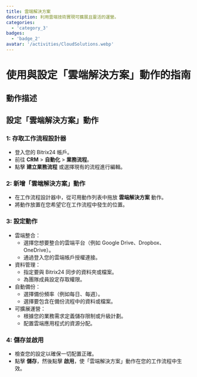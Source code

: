 ```yaml
---
title: 雲端解決方案
description: 利用雲端技術實現可擴展且靈活的運營。
categories: 
  - 'category_3'
badges: 
  - 'badge_2'
avatar: '/activities/CloudSolutions.webp'
---
```

# 使用與設定「雲端解決方案」動作的指南

## 動作描述

## **設定「雲端解決方案」動作**

### 1: 存取工作流程設計器
- 登入您的 Bitrix24 帳戶。
- 前往 **CRM** > **自動化** > **業務流程**。
- 點擊 **建立業務流程** 或選擇現有的流程進行編輯。

### 2: 新增「雲端解決方案」動作
- 在工作流程設計器中，從可用動作列表中拖放 **雲端解決方案** 動作。
- 將動作放置在您希望它在工作流程中發生的位置。

### 3: 設定動作
- 雲端整合：
  - 選擇您想要整合的雲端平台（例如 Google Drive、Dropbox、OneDrive）。
  - 通過登入您的雲端帳戶授權連接。
- 資料管理：
  - 指定要與 Bitrix24 同步的資料夾或檔案。
  - 為團隊成員設定存取權限。
- 自動備份：
  - 選擇備份頻率（例如每日、每週）。
  - 選擇要包含在備份流程中的資料或檔案。
- 可擴展運營：
  - 根據您的業務需求定義儲存限制或升級計劃。
  - 配置雲端應用程式的資源分配。

### 4: 儲存並啟用
- 檢查您的設定以確保一切配置正確。
- 點擊 **儲存**，然後點擊 **啟用**，使「雲端解決方案」動作在您的工作流程中生效。